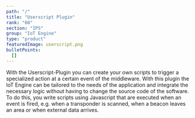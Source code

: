 ```yaml
---
path: "/"
title: "Userscript Plugin"
rank: "60"
section: "IPS"
group: "IoT Engine"
type: "product"
featuredImage: userscript.png
bulletPoints:
  []
---
```

With the Userscript-Plugin you can create your own scripts to trigger a specialized action at a certain event of the middleware. With this plugin the IoT Engine can be tailored to the needs of the application and integrate the necessary logic without having to change the source code of the software. To do this, you write scripts using Javascript that are executed when an event is fired, e.g. when a transponder is scanned, when a beacon leaves an area or when external data arrives.
